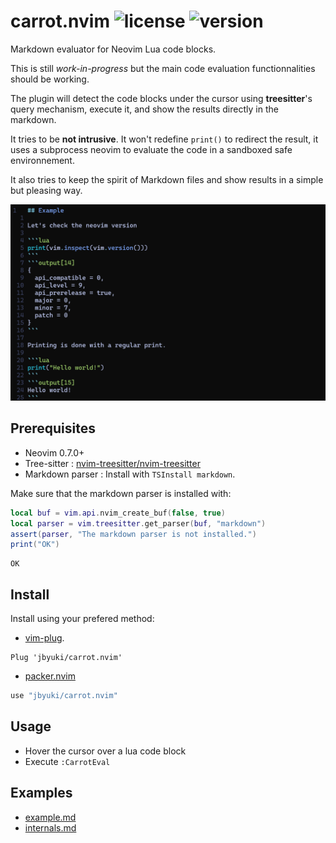 # carrot.nvim ![license](https://img.shields.io/github/license/jbyuki/carrot.nvim) ![version](https://img.shields.io/badge/version-0.0.1-blue)

Markdown evaluator for Neovim Lua code blocks. 

This is still _work-in-progress_ but the main code evaluation functionnalities should be working.

The plugin will detect the code blocks under the cursor using **treesitter**'s query mechanism, execute it, and show the results directly in the markdown.

It tries to be **not intrusive**. It won't redefine `print()` to redirect the result, it uses a subprocess neovim to evaluate the code in a sandboxed safe environnement.

It also tries to keep the spirit of Markdown files and show results in a simple but pleasing way.

![carrot screenshot](https://raw.githubusercontent.com/jbyuki/gifs/main/carrot.png)

## Prerequisites

* Neovim 0.7.0+
* Tree-sitter : [nvim-treesitter/nvim-treesitter](https://github.com/nvim-treesitter/nvim-treesitter)
* Markdown parser : Install with `TSInstall markdown`.

Make sure that the markdown parser is installed with:

```lua
local buf = vim.api.nvim_create_buf(false, true)
local parser = vim.treesitter.get_parser(buf, "markdown")
assert(parser, "The markdown parser is not installed.")
print("OK")
```
```output[1](05/06/22 13:41:59)
OK
```

## Install

Install using your prefered method:
- [vim-plug](https://github.com/junegunn/vim-plug).
```vim
Plug 'jbyuki/carrot.nvim'
```

- [packer.nvim](https://github.com/wbthomason/packer.nvim)
```lua
use "jbyuki/carrot.nvim"
```

## Usage 

* Hover the cursor over a lua code block
* Execute `:CarrotEval`

## Examples

* [example.md](test/example.md)
* [internals.md](test/internals.md)

